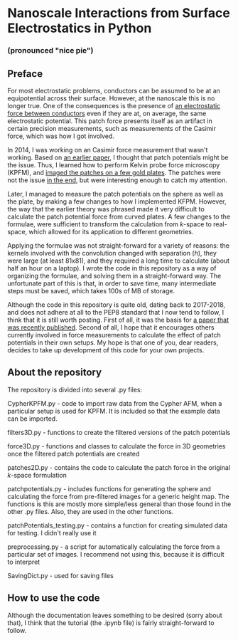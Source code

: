 # Nanoscale Interactions from Surface Electrostatics in Python

### (pronounced "nice pie")


## Preface

For most electrostatic problems, conductors can be assumed to be at an equipotential across their surface. However, at the nanoscale this is no longer true. One of the consequences is the presence of [an electrostatic force between conductors](https://journals.aps.org/prl/abstract/10.1103/PhysRevLett.90.160403) even if they are at, on average, the same electrostatic potential. This patch force presents itself as an artifact in certain precision measurements, such as measurements of the Casimir force, which was how I got involved. 

In 2014, I was working on an Casimir force measurement that wasn't working. Based on [an earlier paper](https://arxiv.org/abs/1108.1761), I thought that patch potentials might be the issue. Thus, I learned how to perform Kelvin probe force microscopy (KPFM), and [imaged the patches on a few gold plates](https://arxiv.org/abs/1409.5012). The patches were not the issue [in the end](https://drum.lib.umd.edu/handle/1903/20311), but were interesting enough to catch my attention. 

Later, I managed to measure the patch potentials on the sphere as well as the plate, by making a few changes to how I implemented KFPM. However, the way that the earlier theory was phrased made it very difficult to calculate the patch potential force from curved plates. A few changes to the formulae, were sufficient to transform the calculation from *k*-space to real-space, which allowed for its application to different geometries. 

Applying the formulae was not straight-forward for a variety of reasons: the kernels involved with the convolution changed with separation (*h*), they were large (at least 81x81), and they required a long time to calculate (about half an hour on a laptop). I wrote the code in this repository as a way of organizing the formulae, and solving them in a straight-forward way. The unfortunate part of this is that, in order to save time, many intermediate steps must be saved, which takes 100s of MB of storage.

Although the code in this repository is quite old, dating back to 2017-2018, and does not adhere at all to the PEP8 standard that I now tend to follow, I think that it is still worth posting. First of all, it was the basis for [a paper that was recently published](https://journals.aps.org/prresearch/abstract/10.1103/PhysRevResearch.2.023355). Second of all, I hope that it encourages others currently involved in force measurements to calculate the effect of patch potentials in their own setups. My hope is that one of you, dear readers, decides to take up development of this code for your own projects. 

## About the repository

The repository is divided into several .py files:

CypherKPFM.py - code to import raw data from the Cypher AFM, when a particular setup is used for KPFM. It is included so that the example data can be imported. 

filters3D.py - functions to create the filtered versions of the patch potentials

force3D.py - functions and classes to calculate the force in 3D geometries once the filtered patch potentials are created

patches2D.py - contains the code to calculate the patch force in the original *k*-space formulation

patchpotentials.py - includes functions for generating the sphere and calculating the force from pre-filtered images for a generic height map. The functions is this are mostly more simple/less general than those found in the other .py files. Also, they are used in the other functions. 

patchPotentials_testing.py - contains a function for creating simulated data for testing. I didn't really use it

preprocessing.py - a script for automatically calculating the force from a particular set of images. I recommend not using this, because it is difficult to interpret

SavingDict.py - used for saving files

## How to use the code

Although the documentation leaves something to be desired (sorry about that), I think that the tutorial (the .ipynb file) is fairly straight-forward to follow. 
